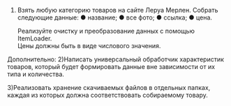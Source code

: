 1) Взять любую категорию товаров на сайте Леруа Мерлен. Собрать следующие данные:
    ● название;
    ● все фото;
    ● ссылка;
    ● цена.

    Реализуйте очистку и преобразование данных с помощью ItemLoader.  
    Цены должны быть в виде числового значения.

Дополнительно:
2)Написать универсальный обработчик характеристик товаров, 
  который будет формировать данные вне зависимости от их типа и количества.

3)Реализовать хранение скачиваемых файлов в отдельных папках, 
  каждая из которых должна соответствовать собираемому товару.
